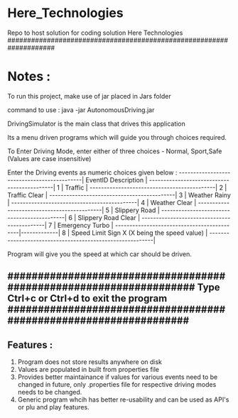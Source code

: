 # Here_Technologies
Repo to host solution for coding solution Here Technologies
####################################################################
# Notes :

To run this project, make use of jar placed in Jars folder

command to use : java -jar AutonomousDriving.jar

DrivingSimulator is the main class that drives this application

Its a menu driven programs which will guide you through choices required.

To Enter Driving Mode, enter either of three choices - Normal, Sport,Safe (Values are case insensitive)

Enter the Driving events as numeric choices given below :
--------------------------------------------|
EventID		Description						|
--------------------------------------------|
1		|	Traffic							|
--------------------------------------------|
2		|	Traffic Clear					|
--------------------------------------------|
3		|	Weather Rainy					|
--------------------------------------------|
4		|	Weather Clear					|
--------------------------------------------|
5		|	Slippery Road					|
--------------------------------------------|
6		|	Slippery Road Clear				|
--------------------------------------------|
7		|	Emergency Turbo					|
--------------------------------------------|-------------|
8		|	Speed Limit Sign X (X being the speed value)  |
----------------------------------------------------------|


Program will give you the speed at which car should be driven.


###################################################################
Type Ctrl+c or Ctrl+d to exit the program 
##################################################################
-------------
Features :
--------------
1. Program does not store results anywhere on disk
2. Values are populated in built from properties file
3. Provides better maintainance if values for various events need to be changed in future, only .properties file for respective driving modes needs to be changed.
4. Generic program whcih has better re-usability and can be used as API's or plu and play features.
 
